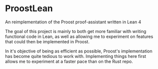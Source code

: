 # ProostLean

An reimplementation of the Proost proof-assistant written in Lean 4

The goal of this project is mainly to both get more familiar with writing functional code in Lean, as well as allowing me to experiment on features that could then be implemented in Proost.

In it's objective of being as efficient as possible, Proost's implementation has become quite tedious to work with. Implementing things here first allows me to experiment at a faster pace than on the Rust repo.

